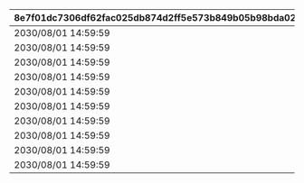 |8e7f01dc7306df62fac025db874d2ff5e573b849b05b98bda02f89139e637d7f|9a8eae1417751c1038dd20e4cf5d55e2be91f854807459c48fb60d602d3ee785|5763f7cf18e07b225dc7e5396652bb90b320048ad91383ff2442ce99b6542fe1|cb225b7d6b32fcb4c0b300b334b20f7df2996fa5a5df62e287ab2685839ff536|2222f24e6a025e45c09d3f6e7002489f4f354c6d8ed0792f504f6c44ea5cf4ea|9c79ba99411f66bf1a11fa64bee113bb15861d3515d5390713f67f767e477675|2ead5f57c41f5836af865f2b245bf5744ad429bc75bf391aec7f61a6a2ff1d54|e3afbb629d938de29a634798b85da71caaac5b7c8a3cc303b6712d023c208e35|
| --- | --- | --- | --- | --- | --- | --- | --- |
|2030/08/01 14:59:59|2024/10/15 15:00:00|28501|28501|18|1|4101501|1|
|2030/08/01 14:59:59|2024/10/15 15:00:00|28501|28501|18|2|4102501|1|
|2030/08/01 14:59:59|2024/10/15 15:00:00|28501|28501|18|3|4103501|1|
|2030/08/01 14:59:59|2024/10/15 15:00:00|28501|28501|18|4|4104501|1|
|2030/08/01 14:59:59|2024/10/15 15:00:00|28501|28501|18|5|4105501|1|
|2030/08/01 14:59:59|2024/10/15 15:00:00|28501|28501|18|6|4106501|1|
|2030/08/01 14:59:59|2024/10/15 15:00:00|28501|28501|18|7|4107501|1|
|2030/08/01 14:59:59|2024/10/15 15:00:00|28501|28501|18|8|4108501|1|
|2030/08/01 14:59:59|2024/10/15 15:00:00|28501|28501|18|9|4109501|1|
|2030/08/01 14:59:59|2024/10/15 15:00:00|28501|28501|18|10|4110501|1|